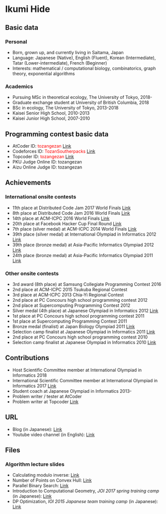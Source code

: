 # Ikumi Hide

## Basic data

### Personal

- Born, grown up, and currently living in Saitama, Japan
- Language: Japanese (Native), English (Fluent), Korean (Intermediate), Tatar (Lower-intermediate), French (Beginner)
- Interests: mathematical / computational biology, combinatorics, graph theory, exponential algorithms

### Academics

- Pursuing MSc in theoretical ecology, The University of Tokyo, 2018-
- Graduate exchange student at University of British Columbia, 2018
- BSc in ecology, The University of Tokyo, 2013-2018
- Kaisei Senior High School, 2010-2013
- Kaisei Junior High School, 2007-2010

## Programming contest basic data

- AtCoder ID: <font color="Red">tozangezan</font> [Link](https://atcoder.jp/users/tozangezan)
- Codeforces ID: <font color="Red">TozanSoutherpacks</font> [Link](https://codeforces.com/profile/TozanSoutherpacks)
- Topcoder ID: <font color="Red">tozangezan</font> [Link](https://www.topcoder.com/members/tozangezan)
- PKU Judge Online ID: tozangezan
- Aizu Online Judge ID: tozangezan

## Achievements

### International onsite contests

- 11th place at Distributed Code Jam 2017 World Finals [Link](https://code.google.com/codejam/contest/5324486/scoreboard)
- 8th place at Distributed Code Jam 2016 World Finals [Link](https://code.google.com/codejam/contest/5274486/scoreboard)
- 14th place at ACM-ICPC 2016 World Finals [Link](http://static.kattis.com/icpc/wf2016/)
- 20th place at Facebook Hacker Cup Final Round [Link](https://www.facebook.com/hackercup/scoreboard/1556405007936780/?filter=everyone)
- 7th place (silver medal) at ACM-ICPC 2014 World Finals [Link](http://static.kattis.com/icpc/wf2014/)
- 39th place (silver medal) at International Olympiad in Informatics 2012 [Link](http://stats.ioinformatics.org/results/2012)
- 39th place (bronze medal) at Asia-Pacific Informatics Olympiad 2012 [Link](http://apio-olympiad.org/2012/results.html)
- 24th place (bronze medal) at Asia-Pacific Informatics Olympiad 2011 [Link](http://apio-olympiad.org/2011/results.html)

### Other onsite contests

- 3rd award (8th place) at Samsung Collegiate Programming Contest 2016
- 2nd place at ACM-ICPC 2015 Tsukuba Regional Contest
- 3rd place at ACM-ICPC 2013 Chia-Yi Regional Contest
- 2nd place at PC Concours high school programming contest 2012
- 2nd place at Supercomputing Programming Contest 2012
- Silver medal (4th place) at Japanese Olympiad in Informatics 2012 [Link](https://www.ioi-jp.org/joi/2011/2012-medalists.html)
- 1st place at PC Concours high school programming contest 2011
- 1st place at Supercomputing Programming Contest 2011
- Bronze medal (finalist) at Japan Biology Olympiad 2011 [Link](http://www.jbo-info.jp/jbo/jbo2011/JBO2011-02_Medal.html)
- Selection camp finalist at Japanese Olympiad in Informatics 2011 [Link](https://www.ioi-jp.org/joi/2010/2011-medalists.html)
- 2nd place at PC Concours high school programming contest 2010
- Selection camp finalist at Japanese Olympiad in Informatics 2010 [Link](https://www.ioi-jp.org/joi/2009/2010-medalists.html)

## Contributions

- Host Scientific Committee member at International Olympiad in Informatics 2018
- International Scientific Committee member at International Olympiad in Informatics 2017 [Link](http://stats.ioinformatics.org/administration/2017)
- Student coach at Japanese Olympiad in Informatics 2013-
- Problem writer / tester at AtCoder
- Problem writer at Topcoder [Link](https://www.topcoder.com/tc?module=ProblemArchive&sr=&er=&sc=&sd=&class=&cat=&div1l=&div2l=&mind1s=&mind2s=&maxd1s=&maxd2s=&wr=tozangezan)

## URL

- Blog (in Japanese): [Link](http://tozangezan.hatenablog.com/)
- Youtube video channel (in English): [Link](https://www.youtube.com/channel/UCwsapfci2p1oDVO4Q2sJOQw)

## Files

### Algorithm lecture slides

- Calculating modulo inverse: [Link](https://docs.google.com/presentation/d/1sNPLkFC8MaZB4Aqi9AJZChta8cLbFYtGew4wND0JrNc/edit?usp=sharing)
- Number of Points on Convex Hull: [Link](https://docs.google.com/presentation/d/1DK6Co1niSe6bspldzoUUuekEkqtc6Kp8oadZbVsiIpE/edit?usp=sharing)
- Parallel Binary Search: [Link](https://docs.google.com/presentation/d/1gLBAsFYu9FEMJZ0skc4dvweF9-YUDyrotR5LnWyKStk/edit?usp=sharing)
- Introduction to Computational Geometry, <i>JOI 2017 spring training camp</i> (in Japanese): [Link](https://www.ioi-jp.org/camp/2017/2017-sp_camp-hide.pdf)
- DP Optimization, <i>IOI 2015 Japanese team training camp</i> (in Japanese): [Link](https://docs.google.com/presentation/d/1GzQkv73utz5LIJ282VNVePWn9ttvUcKD1J0SDqb5RXI/edit?usp=sharing)
